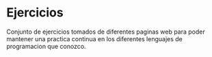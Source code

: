 # Ejercicios
Conjunto de ejercicios tomados de diferentes paginas web para poder mantener una practica continua en los diferentes lenguajes de programacion que conozco.